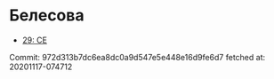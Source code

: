 # Белесова
- [29: CE](29.md)

Commit: 972d313b7dc6ea8dc0a9d547e5e448e16d9fe6d7
 fetched at: 20201117-074712
